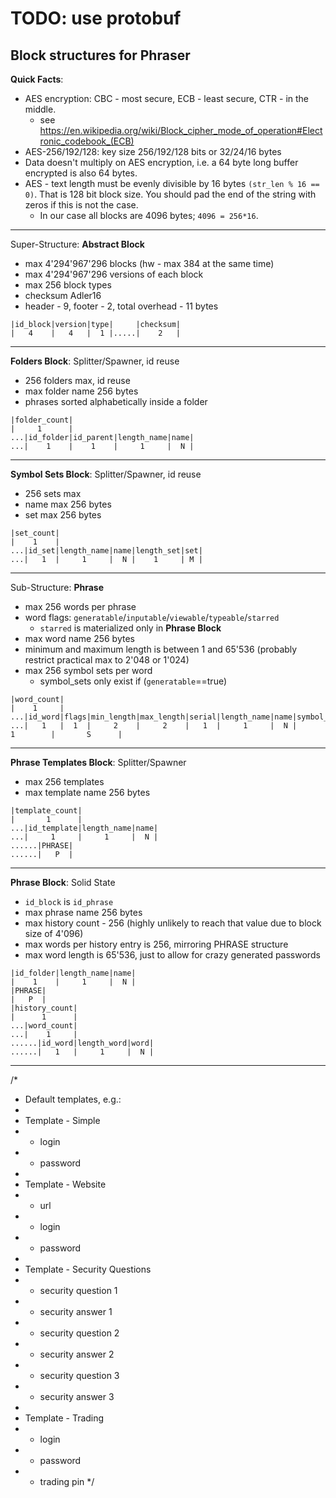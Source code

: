 # TODO: use protobuf

Block structures for Phraser
-----------------------------------------------------
**Quick Facts**:
- AES encryption: CBC - most secure, ECB - least secure, CTR - in the middle.
	- see https://en.wikipedia.org/wiki/Block_cipher_mode_of_operation#Electronic_codebook_(ECB)
- AES-256/192/128: key size 256/192/128 bits or 32/24/16 bytes
- Data doesn't multiply on AES encryption, i.e. a 64 byte long buffer encrypted is also 64 bytes.
- AES - text length must be evenly divisible by 16 bytes `(str_len % 16 == 0)`. That is 128 bit block size. You should pad the end of the string with zeros if this is not the case.
	- In our case all blocks are 4096 bytes; `4096 = 256*16`.
-----------------------------------------------------
Super-Structure: **Abstract Block**
- max 4'294'967'296 blocks (hw - max 384 at the same time)
- max 4'294'967'296 versions of each block
- max 256 block types
- checksum Adler16
- header - 9, footer - 2, total overhead - 11 bytes
```
|id_block|version|type|     |checksum|
|   4    |   4   |  1 |.....|    2   |
```
-----------------------------------------------------
**Folders Block**: Splitter/Spawner, id reuse
- 256 folders max, id reuse
- max folder name 256 bytes
- phrases sorted alphabetically inside a folder
```
|folder_count|
|     1      |
...|id_folder|id_parent|length_name|name|
...|    1    |    1    |     1     |  N |
```
-----------------------------------------------------
**Symbol Sets Block**: Splitter/Spawner, id reuse
- 256 sets max
- name max 256 bytes
- set max 256 bytes
```
|set_count|
|    1    |
...|id_set|length_name|name|length_set|set|
...|   1  |     1     |  N |    1     | M |
```
-----------------------------------------------------
Sub-Structure: **Phrase**
- max 256 words per phrase
- word flags: `generatable`/`inputable`/`viewable`/`typeable`/`starred`
	- `starred` is materialized only in **Phrase Block**
- max word name 256 bytes
- minimum and maximum length is between 1 and 65'536 (probably restrict practical max to 2'048 or 1'024)
- max 256 symbol sets per word
	- symbol_sets only exist if (`generatable`==true)
```
|word_count|
|    1     |
...|id_word|flags|min_length|max_length|serial|length_name|name|symbol_set_count|symbol_set_ids|
...|   1   |  1  |     2    |     2    |   1  |     1     |  N |       1        |       S      |
```
-----------------------------------------------------
**Phrase Templates Block**: Splitter/Spawner
- max 256 templates
- max template name 256 bytes
```
|template_count|
|       1      |
...|id_template|length_name|name|
...|     1     |     1     |  N |
......|PHRASE|
......|   P  |
```
-----------------------------------------------------
**Phrase Block**: Solid State
- `id_block` is `id_phrase`
- max phrase name 256 bytes
- max history count - 256 (highly unlikely to reach that value due to block size of 4'096)
- max words per history entry is 256, mirroring PHRASE structure
- max word length is 65'536, just to allow for crazy generated passwords
```
|id_folder|length_name|name|
|    1    |     1     |  N |
|PHRASE|
|   P  |
|history_count|
|      1      |
...|word_count|
...|    1     |
......|id_word|length_word|word|
......|   1   |     1     |  N |
```
-----------------------------------------------------
/* 
 *  Default templates, e.g.:
 *  
 *  Template - Simple
 *    - login
 *    - password
 *  
 *  Template - Website
 *    - url
 *    - login
 *    - password
 *  
 *  Template - Security Questions
 *    - security question 1
 *    - security answer 1
 *    - security question 2
 *    - security answer 2
 *    - security question 3
 *    - security answer 3
 *  
 *  Template - Trading
 *    - login
 *    - password
 *    - trading pin
 */
